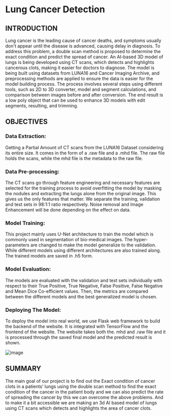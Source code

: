 # Lung Cancer Detection

## INTRODUCTION

Lung cancer is the leading cause of cancer deaths, and symptoms usually don't appear until the disease is advanced, causing delay in diagnosis. To address this problem, a double scan method is proposed to determine the exact condition and predict the spread of cancer. An AI-based 3D model of lungs is being developed using CT scans, which detects and highlights cancerous clots, making it easier for doctors to diagnose. The model is being built using datasets from LUNA16 and Cancer Imaging Archive, and preprocessing methods are applied to ensure the data is easier for the model building process. The process involves several steps using different tools, such as 2D to 3D converter, model and segment calculations, and comparison between images before and after conversion. The end result is a low poly object that can be used to enhance 3D models with edit segments, resulting, and trimming.

## OBJECTIVES
### Data Extraction: 
  Getting a Partial Amount of CT scans from the LUNA16 Dataset
considering its entire size. It comes in the form of a .raw file and a .mhd file. The raw file
holds the scans, while the mhd file is the metadata to the raw file.

### Data Pre-processing: 
The CT scans go through feature engineering and necessary features
are selected for the training process to avoid overfitting the model by masking the nodules
and extracting the lungs alone from the original image. This gives us the only features that
matter. We separate the training, validation and test sets in 98:1:1 ratio respectively. Noise
removal and Image Enhancement will be done depending on the effect on data.

### Model Training: 
This project mainly uses U-Net architecture to train the model which is
commonly used in segmentation of bio-medical images. The hyper-parameters are changed
to make the model generalize to the validation. While different models using different
architectures are also trained along. The trained models are saved in .h5 form.

### Model Evaluation: 
The models are evaluated with the validation and test sets individually
with respect to their True Positive, True Negative, False Positive, False Negative and Mean
Dice Co-efficient values. Then, the metrics are compared between the different models and
the best generalized model is chosen.

### Deploying The Model: 
To deploy the model into real world, we use Flask web framework to
build the backend of the website. It is integrated with TensorFlow and the frontend of the
website. The website takes both the. mhd and .raw file and it is processed through the saved
final model and the predicted result is shown.

![image](https://user-images.githubusercontent.com/54493809/236686018-a9e9a4be-2c88-486a-9492-9233b92601e6.png)


## SUMMARY
The main goal of our project is to find out the Exact condition of cancer clots in a patients’ lungs
using the double scan method to find the exact condition of the cancer in the patient body and we
can also predict the rate of spreading the cancer by this we can overcome the above problems. And
to make it a bit accessible we are making an 3d AI based model of lungs using CT scans which
detects and highlights the area of cancer clots.
